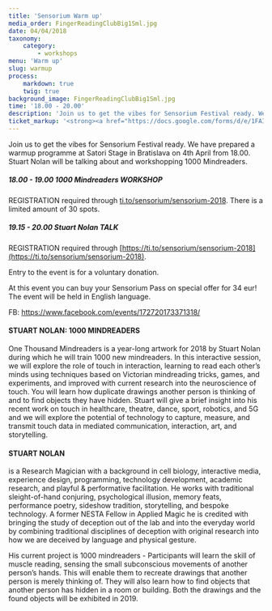 ```yaml
---
title: 'Sensorium Warm up'
media_order: FingerReadingClubBig1Sml.jpg
date: 04/04/2018
taxonomy:
    category:
        - workshops
menu: 'Warm up'
slug: warmup
process:
    markdown: true
    twig: true
background_image: FingerReadingClubBig1Sml.jpg
time: '18.00 - 20.00'
description: 'Join us to get the vibes for Sensorium Festival ready. We have prepared a warmup programme at Satori Stage on 4th April from 18.00. Stuart Nolan will be talking about and workshopping 1000 Mindreaders.'
ticket_markup: '<strong><a href="https://docs.google.com/forms/d/e/1FAIpQLSc9pu-_210JGZ7mMPUwp8d9gHfpW-0qEWpMaQF5vSEstqdOzA/viewform" target="_blank">Register</a></strong>'
---
```


Join us to get the vibes for Sensorium Festival ready. We have prepared a warmup programme at Satori Stage in Bratislava on 4th April from 18.00. Stuart Nolan will be talking about and workshopping 1000 Mindreaders.

##### 18.00 - 19.00 1000 Mindreaders WORKSHOP 

REGISTRATION required through [ti.to/sensorium/sensorium-2018](https://ti.to/sensorium/sensorium-2018). There is a limited amount of 30 spots.

##### 19.15 - 20.00 Stuart Nolan TALK

REGISTRATION required through [https://ti.to/sensorium/sensorium-2018](https://ti.to/sensorium/sensorium-2018). 

Entry to the event is for a voluntary donation.

At this event you can buy your Sensorium Pass on special offer for 34 eur!
The event will be held in English language.

FB: https://www.facebook.com/events/172720173371318/

#### STUART NOLAN: 1000 MINDREADERS

One Thousand Mindreaders is a year-long artwork for 2018 by Stuart Nolan during which he will train 1000 new mindreaders. In this interactive session, we will explore the role of touch in interaction, learning to read each other’s minds using techniques based on Victorian mindreading tricks, games, and experiments, and improved with current research into the neuroscience of touch. You will learn how duplicate drawings another person is thinking of and to find objects they have hidden. Stuart will give a brief insight into his recent work on touch in healthcare, theatre, dance, sport, robotics, and 5G and we will explore the potential of technology to capture, measure, and transmit touch data in mediated communication, interaction, art, and storytelling. 

#### STUART NOLAN

is a Research Magician with a background in cell biology, interactive media, experience design, programming, technology development, academic research, and playful & performative facilitation. He works with traditional sleight-of-hand conjuring, psychological illusion, memory feats, performance poetry, sideshow tradition, storytelling, and bespoke technology. A former NESTA Fellow in Applied Magic he is credited with bringing the study of deception out of the lab and into the everyday world by combining traditional disciplines of deception with original research into how we are deceived by language and physical gesture.

His current project is 1000 mindreaders - Participants will learn the skill of muscle reading, sensing the small subconscious movements of another person’s hands. This will enable them to recreate drawings that another person is merely thinking of. They will also learn how to find objects that another person has hidden in a room or building. Both the drawings and the found objects will be exhibited in 2019.